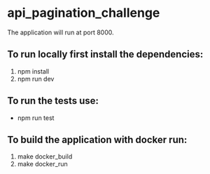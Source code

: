 # api_pagination_challenge

The application will run at port 8000.

## To run locally first install the dependencies:</br>
1. npm install
2. npm run dev

## To run the tests use:
* npm run test

## To build the application with docker run:
1. make docker_build
2. make docker_run

